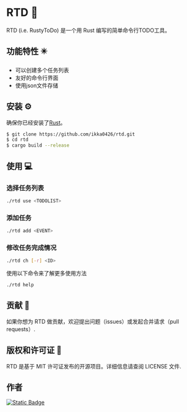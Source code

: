 # RTD 📖

RTD (i.e. RustyToDo) 是一个用 Rust 编写的简单命令行TODO工具。

## 功能特性 ✴️

- 可以创建多个任务列表
- 友好的命令行界面
- 使用json文件存储

## 安装 ⚙️

确保你已经安装了[Rust](https://www.rust-lang.org/tools/install)。

```bash
$ git clone https://github.com/ikka0426/rtd.git
$ cd rtd
$ cargo build --release
```

## 使用 💻

### 选择任务列表

```bash
./rtd use <TODOLIST>
```

### 添加任务

```bash
./rtd add <EVENT>
```

### 修改任务完成情况

```bash
./rtd ch [-r] <ID>
```

使用以下命令来了解更多使用方法

```bash
./rtd help
```

## 贡献 👥

如果你想为 RTD 做贡献，欢迎提出问题（issues）或发起合并请求（pull requests）.

## 版权和许可证 📝

RTD 是基于 MIT 许可证发布的开源项目。详细信息请查阅 LICENSE 文件.

## 作者

<a href="https://github.com/ikka0426"><img alt="Static Badge" src="https://img.shields.io/badge/github-ikka0426-green"></a>
